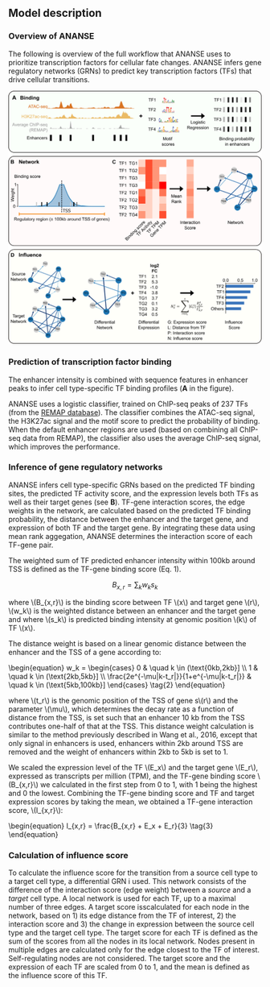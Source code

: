 ## Model description

### Overview of ANANSE

The following is overview of the full workflow that ANANSE uses to prioritize transcription factors for cellular fate changes. ANANSE infers gene regulatory networks (GRNs) to predict key transcription factors (TFs) that drive cellular transitions.

![](img/Fig2.png)

### Prediction of transcription factor binding

The enhancer intensity is combined with sequence features in enhancer peaks to infer cell type-specific TF binding profiles (**A** in the figure).  

ANANSE uses a logistic classifier, trained on ChIP-seq peaks of 237 TFs (from the [REMAP database](http://remap.univ-amu.fr/)). The classifier combines the ATAC-seq signal, the H3K27ac signal and the motif score to predict the probability of binding. When the default enhancer regions are used (based on combining all ChIP-seq data from REMAP), the classifier also uses the average ChIP-seq signal, which improves the performance. 

### Inference of gene regulatory networks

ANANSE infers cell type-specific GRNs based on the predicted TF binding sites, the predicted TF activity score, and the expression levels both TFs as well as their target genes (see **B**). TF-gene interaction scores, the edge weights in the network, are calculated based on the predicted TF binding probability, the distance between the enhancer and the target gene, and expression of both TF and the target gene. By integrating these data using mean rank aggegation, ANANSE determines the interaction score of each TF-gene pair. 

The weighted sum of TF predicted enhancer intensity within 100kb around TSS is defined as the TF-gene binding score (Eq. 1). 

<!-- \begin{equation*} -->
$$ B_{x,r} = \sum_{k} w_k s_k \tag{1} $$
<!-- \end{equation*} -->

where \\(B_{x,r}\\) is the binding score between TF \\(x\\) and target gene \\(r\\), \\(w_k\\) is the weighted distance between an enhancer and the target gene and where \\(s_k\\) is predicted binding intensity at genomic position \\(k\\) of TF \\(x\\). 

The distance weight is based on a linear genomic distance between the enhancer and the TSS of a gene according to: 

\begin{equation}
w_k =
  \begin{cases}
    0               & \quad k \in (\text{0kb,2kb}] \\\\
    1               & \quad k \in (\text{2kb,5kb}] \\\\
    \frac{2e^{-\mu|k-t_r|}}{1+e^{-\mu|k-t_r|}}  & \quad k \in (\text{5kb,100kb}]
  \end{cases} \tag{2}
\end{equation}

where \\(t_r\\) is the genomic position of the TSS of gene s\\(r\\) and the parameter \\(\mu\\), which determines the decay rate as a function of distance from the TSS, is set such that an enhancer 10 kb from the TSS contributes one-half of that at the TSS. This distance weight calculation is similar to the method previously described in Wang et al., 2016, except that only signal in enhancers is used, enhancers within 2kb around TSS are removed and the weight of enhancers within 2kb to 5kb is set to 1.

We scaled the expression level of the TF \\(E_x\\) and the target gene \\(E_r\\), expressed as transcripts per million (TPM), and the TF-gene binding score \\(B_{x,r}\\) we calculated in the first step from 0 to 1, with 1 being the highest and 0 the lowest. Combining the TF-gene binding score and TF and target expression scores by taking the mean, we obtained a TF-gene interaction score, \\(I_{x,r}\\):

\begin{equation}
I_{x,r} = \frac{B_{x,r} + E_x + E_r}{3} \tag{3}
\end{equation}


### Calculation of influence score

To calculate the influence score for the transition from a source cell type to a target cell type, a differential GRN i used. This network consists of the difference of the interaction score (edge weight) between a *source* and a *target* cell type. A local network is used for each TF, up to a maximal number of three edges. A target score isscalculated for each node in the network, based on 1) its edge distance from the TF of interest, 2) the interaction score and 3) the change in expression between the source cell type and the target cell type. The target score for each TF is defined as the sum of the scores from all the nodes in its local network. Nodes present in multiple edges are calculated only for the edge closest to the TF of interest. Self-regulating nodes are not considered. The target score and the expression of each TF are scaled from 0 to 1, and the mean is defined as the influence score of this TF. 
